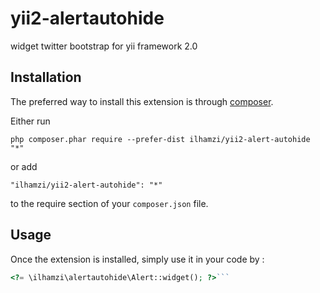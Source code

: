 yii2-alertautohide
==================
widget twitter bootstrap for yii framework 2.0

Installation
------------

The preferred way to install this extension is through [composer](http://getcomposer.org/download/).

Either run

```
php composer.phar require --prefer-dist ilhamzi/yii2-alert-autohide "*"
```

or add

```
"ilhamzi/yii2-alert-autohide": "*"
```

to the require section of your `composer.json` file.


Usage
-----

Once the extension is installed, simply use it in your code by  :

```php
<?= \ilhamzi\alertautohide\Alert::widget(); ?>```
